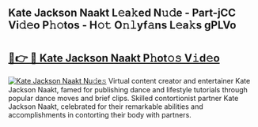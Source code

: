 ## Kate Jackson Naakt L𝚎a𝚔ed N𝚞𝚍e - Part-jCC Vi𝚍𝚎o P𝚑𝚘tos - H𝚘𝚝 O𝚗𝚕yf𝚊ns L𝚎a𝚔s gPLVo

# <h2><a href="http://kfcqqo.oniu.top/?m=Kate+Jackson+Naakt">🔗👉 🔴 Kate Jackson Naakt P𝚑ot𝚘𝚜 V𝚒d𝚎o</a></h2>

[![Kate Jackson Naakt Nu𝚍e𝚜](https://i.imgur.com/0qMVB7G.gif)](http://kfcqqo.oniu.top/?m=Kate+Jackson+Naakt)
Virtual content creator and entertainer Kate Jackson Naakt, famed for publishing dance and lifestyle tutorials through popular dance moves and brief clips. Skilled contortionist partner Kate Jackson Naakt, celebrated for their remarkable abilities and accomplishments in contorting their body with partners.  
